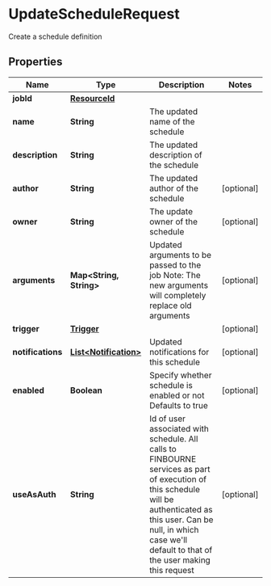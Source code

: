 

# UpdateScheduleRequest

Create a schedule definition

## Properties

| Name | Type | Description | Notes |
|------------ | ------------- | ------------- | -------------|
|**jobId** | [**ResourceId**](ResourceId.md) |  |  |
|**name** | **String** | The updated name of the schedule |  |
|**description** | **String** | The updated description of the schedule |  |
|**author** | **String** | The updated author of the schedule |  [optional] |
|**owner** | **String** | The update owner of the schedule |  [optional] |
|**arguments** | **Map&lt;String, String&gt;** | Updated arguments to be passed to the job  Note: The new arguments will completely replace old arguments |  [optional] |
|**trigger** | [**Trigger**](Trigger.md) |  |  [optional] |
|**notifications** | [**List&lt;Notification&gt;**](Notification.md) | Updated notifications for this schedule |  [optional] |
|**enabled** | **Boolean** | Specify whether schedule is enabled or not  Defaults to true |  [optional] |
|**useAsAuth** | **String** | Id of user associated with schedule. All calls to FINBOURNE services  as part of execution of this schedule will be authenticated as this   user. Can be null, in which case we&#39;ll default to that of the user   making this request |  [optional] |



